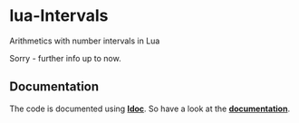 # lua-Intervals
Arithmetics with number intervals in Lua

Sorry - further info up to now.
## Documentation
The code is documented using [**ldoc**](http://stevedonovan.github.com/ldoc/). 
So have a look at the 
[**documentation**](https://htmlpreview.github.io/?https://github.com/wipfl/lua-Intervals/blob/master/doc/index.html).


